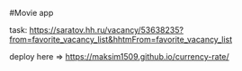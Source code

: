 #Movie app

task: https://saratov.hh.ru/vacancy/53638235?from=favorite_vacancy_list&hhtmFrom=favorite_vacancy_list

deploy here => https://maksim1509.github.io/currency-rate/
